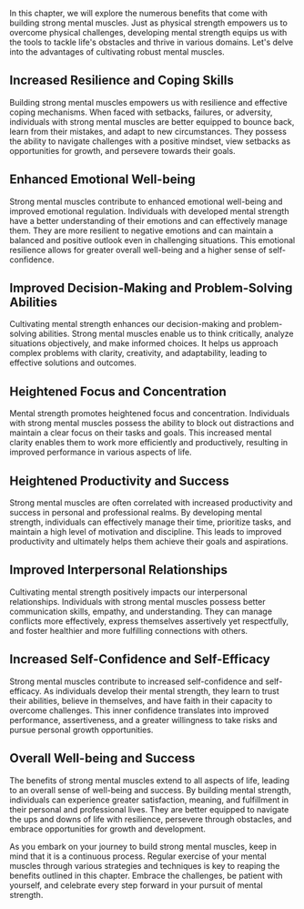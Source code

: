 
In this chapter, we will explore the numerous benefits that come with building strong mental muscles. Just as physical strength empowers us to overcome physical challenges, developing mental strength equips us with the tools to tackle life's obstacles and thrive in various domains. Let's delve into the advantages of cultivating robust mental muscles.

Increased Resilience and Coping Skills
--------------------------------------

Building strong mental muscles empowers us with resilience and effective coping mechanisms. When faced with setbacks, failures, or adversity, individuals with strong mental muscles are better equipped to bounce back, learn from their mistakes, and adapt to new circumstances. They possess the ability to navigate challenges with a positive mindset, view setbacks as opportunities for growth, and persevere towards their goals.

Enhanced Emotional Well-being
-----------------------------

Strong mental muscles contribute to enhanced emotional well-being and improved emotional regulation. Individuals with developed mental strength have a better understanding of their emotions and can effectively manage them. They are more resilient to negative emotions and can maintain a balanced and positive outlook even in challenging situations. This emotional resilience allows for greater overall well-being and a higher sense of self-confidence.

Improved Decision-Making and Problem-Solving Abilities
------------------------------------------------------

Cultivating mental strength enhances our decision-making and problem-solving abilities. Strong mental muscles enable us to think critically, analyze situations objectively, and make informed choices. It helps us approach complex problems with clarity, creativity, and adaptability, leading to effective solutions and outcomes.

Heightened Focus and Concentration
----------------------------------

Mental strength promotes heightened focus and concentration. Individuals with strong mental muscles possess the ability to block out distractions and maintain a clear focus on their tasks and goals. This increased mental clarity enables them to work more efficiently and productively, resulting in improved performance in various aspects of life.

Heightened Productivity and Success
-----------------------------------

Strong mental muscles are often correlated with increased productivity and success in personal and professional realms. By developing mental strength, individuals can effectively manage their time, prioritize tasks, and maintain a high level of motivation and discipline. This leads to improved productivity and ultimately helps them achieve their goals and aspirations.

Improved Interpersonal Relationships
------------------------------------

Cultivating mental strength positively impacts our interpersonal relationships. Individuals with strong mental muscles possess better communication skills, empathy, and understanding. They can manage conflicts more effectively, express themselves assertively yet respectfully, and foster healthier and more fulfilling connections with others.

Increased Self-Confidence and Self-Efficacy
-------------------------------------------

Strong mental muscles contribute to increased self-confidence and self-efficacy. As individuals develop their mental strength, they learn to trust their abilities, believe in themselves, and have faith in their capacity to overcome challenges. This inner confidence translates into improved performance, assertiveness, and a greater willingness to take risks and pursue personal growth opportunities.

Overall Well-being and Success
------------------------------

The benefits of strong mental muscles extend to all aspects of life, leading to an overall sense of well-being and success. By building mental strength, individuals can experience greater satisfaction, meaning, and fulfillment in their personal and professional lives. They are better equipped to navigate the ups and downs of life with resilience, persevere through obstacles, and embrace opportunities for growth and development.

As you embark on your journey to build strong mental muscles, keep in mind that it is a continuous process. Regular exercise of your mental muscles through various strategies and techniques is key to reaping the benefits outlined in this chapter. Embrace the challenges, be patient with yourself, and celebrate every step forward in your pursuit of mental strength.
